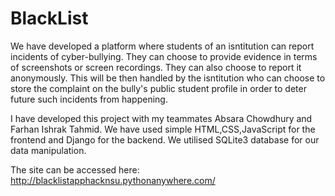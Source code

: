 # BlackList

We have developed a platform where students of an isntitution can report incidents of cyber-bullying. They can choose to provide evidence in terms of screenshots or screen
recordings. They can also choose to report it anonymously. This will be then handled by the isntitution who can choose to store the complaint
on the bully's public student profile in order to deter future such incidents from happening.

I have developed this project with my teammates Absara Chowdhury and Farhan Ishrak Tahmid. We have used simple HTML,CSS,JavaScript for the frontend and Django for 
the backend. We utilised SQLite3 database for our data manipulation. 

The site can be accessed here: http://blacklistapphacknsu.pythonanywhere.com/
